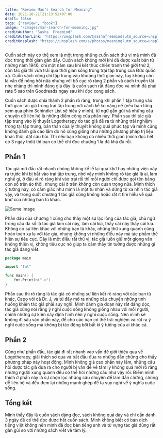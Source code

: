 ```yaml
---
title: "Review Man's Search for Meaning"
date: 2021-10-21T21:10:52+07:00
draft: false
tags: ["review", "book"]
image: "/images/man-search-for-meaning.jpg"
creditAuthor: "Sasha  Freemind"
creditAuthorLink: "https://unsplash.com/@sashafreemind?utm_source=unsplash&utm_medium=referral&utm_content=creditCopyText"
creditUnsplash: "https://unsplash.com/s/photos/meaning?utm_source=unsplash&utm_medium=referral&utm_content=creditCopyText"
---
```


Cuốn sách này có thể xem là một trong những cuốn sách thú vị mà
mình đã đọc trong thời gian gần đây. Cuốn sách không mới khi đã
được xuất bản từ những năm 1946, chỉ một năm sau khi kết thúc
chiến tranh thế giới thứ 2, còn tác giả thì vừa trải qua thời
gian sống trong trại tập trung của Đức quốc xã. Cuốn sách cũng
chỉ tập trung vào khoảng thời gian này, tuy không còn là vấn đề
nóng hổi nữa nhưng với bố cục rõ ràng 2 phần và cách truyền tải
nhẹ nhàng thì mình đáng giá đây là cuốn sách rất đáng đọc và
mình đã phải rate 5 sao trên Goodreads ngay sau khi đọc xong sách.

<!--more-->

Cuốn sách được chia thành 2 phần rõ ràng, trong khi phần
1 tập trung vào thời gian tác giả trong trại tập trung với
cách kể ko nặng nề (nếu bạn từng xem qua phim Schindler List
sẽ hiểu ý mình), từ ngữ gần gũi và những câu chuyện dễ liên
hệ là những điểm cộng của phần này. Phần sau thì tác giả tập
trung vào lý thuyết Logotherapy do tác giả đề ra từ những
trải nghiệm trong tại tập trung, bản thân của lý thuyết không
quá phức tạp và mình cũng không đánh giá cao lắm do nó cũng
giống như những phương pháp trị liệu khác thôi, đặt câu hỏi.
Thì nếu bạn không có nhiều thời gian (mình đọc hết có 3 ngày
thôi) thì bạn có thể chỉ đọc chương 1 là đã khá đủ rồi.

## Phần 1

Tác giả mở đầu rất nhanh chóng không kể lể lại quá khứ hay
những việc xảy ra trước khi bị bắt vào trại tập trung, nhờ
vậy mình không rõ tác giả là ai, làm nghề gì, ở đâu vì rõ
ràng khi vào trại rồi thì mỗi người chỉ được gọi tên bằng
con số trên áo thôi, nhưng cái ở trên không còn quan trọng
nữa. Mình thích ý tưởng này, có cảm giác như mình là một
tù nhân và đứng từ xa nhìn tác giả vậy, và trong suốt chương
1 tác giả cũng không hoặc rất ít tìm hiểu về quá khứ của
những bạn tù khác.

![Some image](/images/man-search-for-meaning.jpg "Caption here")

Phần đầu của chương 1 cũng cho thấy một sự lạc lõng của tác
giả, chủ ngữ trong câu đa số là tác giả làm cài này, làm cái
kia, thấy cái này thấy cái kia. Không có sự liên khác với
những bạn tù khác, những thứ xung quanh cũng hoàn toàn xa lạ
với tác giả, nhưng không vì những điều này mà tác phẩm thể
hiện sự tiêu cực. Đây là một điều rất thú vị, tác giả luôn
giữ một giọng văn không thiên vị, không tiêu cực nó giúp ta
cảm thấy tin tưởng được những gì tác giả đang viết.

```go
package main

import "fmt"

func main() {
	fmt.Println("->")
}
```

Phần sau thì rõ ràng là tác giả có những sự liên kết rõ ràng
với các bạn tù khác, Capo với cả Dr. J, và từ đây mở ra những
câu chuyện những tình huống khiến tác giả phải suy nghĩ. Mình
đánh gia đoạn này rất đáng đọc, tác giả cũng nói rằng ý nghĩ
cuộc sống không giống nhau với mỗi người, chính những sự kiện
này định hình nên ý nghĩ cuộc sống. Nên mình sẽ không đi sâu
vào phần này, để cho các bạn có thể trãi nghiệm và rút ra ý
nghĩ cuộc sống mà không bị tác động bởi bất kì ý tưởng của
ai khác cả.

## Phần 2

Cũng như phần đầu, tác giả đi rất nhanh vào vấn đề giới thiệu
qua về Logotherapy, giải thích sơ qua và bắt đầu đưa ra những
đẫn chứng cho thấy phương pháp này hoạt động. Mình không giá
cao phần này lắm, những câu hỏi được tác giả đưa ra cho người
bị vấn đề về tâm lý không quá mới rõ ràng nhưng người xung
quanh đều có thể hỏi những câu như vậy rồi. Điểm mình thích
ở phần này là sự chọn lọc những câu chuyện để làm đẫn chứng,
chúng dễ liên hệ và đều đem lại những mảnh ghép để ta suy
nghĩ về ý nghĩa cuộc sống.

## Tổng kết

Mình thấy đây là cuốn sách dáng đọc, sách không quá dày và chỉ
cần dành 3 ngày để có thể đọc được hết cuốn sách. Mình không
biết có bản dịch tiếng việt không nên mình đã đọc bản tiếng
anh và từ vựng tác giả dùng rất gần gũi so với những sách viết về tâm lý.
